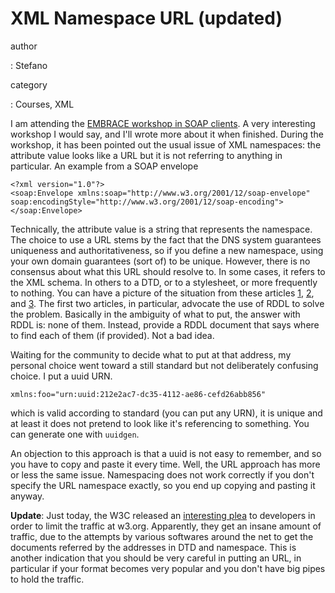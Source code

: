 XML Namespace URL (updated)
===========================

author

:   Stefano

category

:   Courses, XML

I am attending the [EMBRACE workshop in SOAP
clients](http://www.cbs.dtu.dk/courses/embrace/2008-02-06/). A very
interesting workshop I would say, and I\'ll wrote more about it when
finished. During the workshop, it has been pointed out the usual issue
of XML namespaces: the attribute value looks like a URL but it is not
referring to anything in particular. An example from a SOAP envelope

``` {.xml}
<?xml version="1.0"?>
<soap:Envelope xmlns:soap="http://www.w3.org/2001/12/soap-envelope"
soap:encodingStyle="http://www.w3.org/2001/12/soap-encoding">
</soap:Envelope>
```

Technically, the attribute value is a string that represents the
namespace. The choice to use a URL stems by the fact that the DNS system
guarantees uniqueness and authoritativeness, so if you define a new
namespace, using your own domain guarantees (sort of) to be unique.
However, there is no consensus about what this URL should resolve to. In
some cases, it refers to the XML schema. In others to a DTD, or to a
stylesheet, or more frequently to nothing. You can have a picture of the
situation from these articles
[1](http://www.oreillynet.com/pub/a/oreilly/xml/news/xmlnut2_0201.html),
[2](http://www.xml.com/pub/a/2001/02/28/rddl.html), and
[3](http://www.rpbourret.com/xml/NamespacesFAQ.htm#uris_5). The first
two articles, in particular, advocate the use of RDDL to solve the
problem. Basically in the ambiguity of what to put, the answer with RDDL
is: none of them. Instead, provide a RDDL document that says where to
find each of them (if provided). Not a bad idea.

Waiting for the community to decide what to put at that address, my
personal choice went toward a still standard but not deliberately
confusing choice. I put a uuid URN.

``` {.xml}
xmlns:foo="urn:uuid:212e2ac7-dc35-4112-ae86-cefd26abb856"
```

which is valid according to standard (you can put any URN), it is unique
and at least it does not pretend to look like it\'s referencing to
something. You can generate one with `uuidgen`.

An objection to this approach is that a uuid is not easy to remember,
and so you have to copy and paste it every time. Well, the URL approach
has more or less the same issue. Namespacing does not work correctly if
you don\'t specify the URL namespace exactly, so you end up copying and
pasting it anyway.

**Update**: Just today, the W3C released an [interesting
plea](http://www.w3.org/blog/systeam/2008/02/08/w3c_s_excessive_dtd_traffic)
to developers in order to limit the traffic at w3.org. Apparently, they
get an insane amount of traffic, due to the attempts by various
softwares around the net to get the documents referred by the addresses
in DTD and namespace. This is another indication that you should be very
careful in putting an URL, in particular if your format becomes very
popular and you don\'t have big pipes to hold the traffic.

